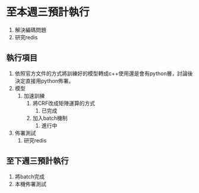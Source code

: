 # 至本週三預計執行

1. 解決編碼問題
2. 研究redis

## 執行項目

1. 依照官方文件的方式將訓練好的模型轉成c++使用還是會有python層，討論後決定直接用python佈署。
2. 模型
   1. 加速訓練
      1. 將CRF改成矩陣運算的方式
         1. 已完成
      2. 加入batch機制
         1. 進行中
3. 佈署測試
   1. 研究redis

## 至下週三預計執行

1. 將batch完成
2. 本機佈署測試
